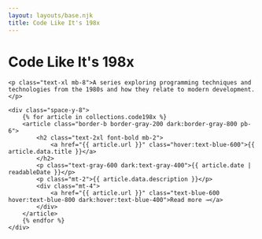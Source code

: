 ```yaml
---
layout: layouts/base.njk
title: Code Like It's 198x
---
```


<div class="prose mx-auto">
    <h1>Code Like It's 198x</h1>
    
    <p class="text-xl mb-8">A series exploring programming techniques and technologies from the 1980s and how they relate to modern development.</p>
    
    <div class="space-y-8">
        {% for article in collections.code198x %}
        <article class="border-b border-gray-200 dark:border-gray-800 pb-6">
            <h2 class="text-2xl font-bold mb-2">
                <a href="{{ article.url }}" class="hover:text-blue-600">{{ article.data.title }}</a>
            </h2>
            <p class="text-gray-600 dark:text-gray-400">{{ article.date | readableDate }}</p>
            <p class="mt-2">{{ article.data.description }}</p>
            <div class="mt-4">
                <a href="{{ article.url }}" class="text-blue-600 hover:text-blue-800 dark:hover:text-blue-400">Read more →</a>
            </div>
        </article>
        {% endfor %}
    </div>
</div> 